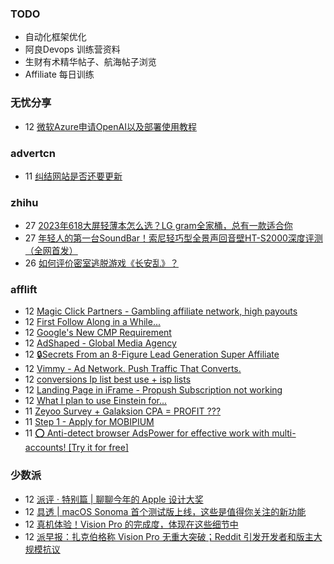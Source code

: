 ### TODO
-  自动化框架优化
-  阿良Devops 训练营资料
-  生财有术精华帖子、航海帖子浏览
-  Affiliate 每日训练

### 无忧分享
<!-- ruyo:START -->
-  12 [微软Azure申请OpenAI以及部署使用教程](https://51.ruyo.net/18402.html)<!-- ruyo:END -->

### advertcn
<!-- advertcn:START -->
-  11 [纠结网站是否还要更新](https://www.advertcn.com/forum.php?mod=viewthread&tid=110805)<!-- advertcn:END -->

### zhihu
<!-- zhihu:START -->
-  27 [2023年618大屏轻薄本怎么选？LG gram全家桶，总有一款适合你](http://zhuanlan.zhihu.com/p/632641888?utm_campaign=rss&utm_medium=rss&utm_source=rss&utm_content=title)
-  27 [年轻人的第一台SoundBar！索尼轻巧型全景声回音壁HT-S2000深度评测（全网首发）](http://zhuanlan.zhihu.com/p/630990296?utm_campaign=rss&utm_medium=rss&utm_source=rss&utm_content=title)
-  26 [如何评价密室逃脱游戏《长安乱》？](http://www.zhihu.com/question/563950552/answer/3045961312?utm_campaign=rss&utm_medium=rss&utm_source=rss&utm_content=title)<!-- zhihu:END -->

### afflift
<!-- afflift:START -->
-  12 [Magic Click Partners - Gambling affiliate network, high payouts](https://afflift.com/f/threads/magic-click-partners-gambling-affiliate-network-high-payouts.10931/?utm_source=rss&utm_medium=rss)
-  12 [First Follow Along in a While...](https://afflift.com/f/threads/first-follow-along-in-a-while.11102/?utm_source=rss&utm_medium=rss)
-  12 [Google&#39;s New CMP Requirement](https://afflift.com/f/threads/googles-new-cmp-requirement.11103/?utm_source=rss&utm_medium=rss)
-  12 [AdShaped - Global Media Agency](https://afflift.com/f/threads/adshaped-global-media-agency.7136/?utm_source=rss&utm_medium=rss)
-  12 [🔒Secrets From an 8-Figure Lead Generation Super Affiliate](https://afflift.com/f/threads/%F0%9F%94%92secrets-from-an-8-figure-lead-generation-super-affiliate.11101/?utm_source=rss&utm_medium=rss)
-  12 [Vimmy - Ad Network. Push Traffic That Converts.](https://afflift.com/f/threads/vimmy-ad-network-push-traffic-that-converts.5871/?utm_source=rss&utm_medium=rss)
-  12 [conversions Ip list best use + isp lists](https://afflift.com/f/threads/conversions-ip-list-best-use-isp-lists.11100/?utm_source=rss&utm_medium=rss)
-  12 [Landing Page in iFrame - Propush Subscription not working](https://afflift.com/f/threads/landing-page-in-iframe-propush-subscription-not-working.11099/?utm_source=rss&utm_medium=rss)
-  12 [What I plan to use Einstein for...](https://afflift.com/f/threads/what-i-plan-to-use-einstein-for.11070/?utm_source=rss&utm_medium=rss)
-  11 [Zeyoo Survey + Galaksion CPA = PROFIT ???](https://afflift.com/f/threads/zeyoo-survey-galaksion-cpa-profit.10574/?utm_source=rss&utm_medium=rss)
-  11 [Step 1 - Apply for MOBIPIUM](https://afflift.com/f/threads/step-1-apply-for-mobipium.2938/?utm_source=rss&utm_medium=rss)
-  11 [⭕ Anti-detect browser AdsPower for effective work with multi-accounts! [Try it for free]](https://afflift.com/f/threads/%E2%AD%95-anti-detect-browser-adspower-for-effective-work-with-multi-accounts-try-it-for-free.8805/?utm_source=rss&utm_medium=rss)<!-- afflift:END -->

### 少数派
<!-- sspai:START -->
-  12 [派评 · 特别篇 | 聊聊今年的 Apple 设计大奖](https://sspai.com/post/80298)
-  12 [具透 | macOS Sonoma 首个测试版上线，这些是值得你关注的新功能](https://sspai.com/post/80270)
-  12 [真机体验！Vision Pro 的完成度，体现在这些细节中](https://sspai.com/post/80256)
-  12 [派早报：扎克伯格称 Vision Pro 无重大突破；Reddit 引发开发者和版主大规模抗议](https://sspai.com/post/80271)<!-- sspai:END -->
